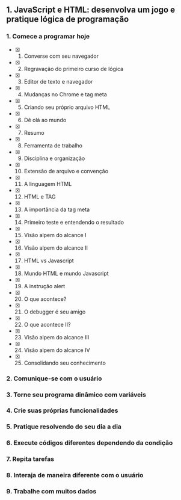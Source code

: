 ## 1. JavaScript e HTML: desenvolva um jogo e pratique lógica de programação

### 1. Comece a programar hoje

- [x] 1. Converse com seu navegador
- [x] 2. Regravação do primeiro curso de lógica
- [x] 3. Editor de texto e navegador
- [x] 4. Mudanças no Chrome e tag meta
- [x] 5. Criando seu próprio arquivo HTML
- [x] 6. Dê olá ao mundo
- [x] 7. Resumo
- [x] 8. Ferramenta de trabalho
- [x] 9. Disciplina e organização
- [x] 10. Extensão de arquivo e convenção
- [x] 11. A linguagem HTML
- [x] 12. HTML e TAG
- [x] 13. A importância da tag meta
- [x] 14. Primeiro teste e entendendo o resultado
- [x] 15. Visão alpem do alcance I
- [x] 16. Visão alpem do alcance II
- [x] 17. HTML vs Javascript
- [x] 18. Mundo HTML e mundo Javascript
- [x] 19. A instrução alert
- [x] 20. O que acontece?
- [x] 21. O debugger é seu amigo
- [x] 22. O que acontece II?
- [x] 23. Visão alpem do alcance III
- [x] 24. Visão alpem do alcance IV
- [x] 25. Consolidando seu conhecimento

### 2. Comunique-se com o usuário

### 3. Torne seu programa dinâmico com variáveis

### 4. Crie suas próprias funcionalidades

### 5. Pratique resolvendo do seu dia a dia

### 6. Execute códigos diferentes dependendo da condição

### 7. Repita tarefas

### 8. Interaja de maneira diferente com o usuário

### 9. Trabalhe com muitos dados
